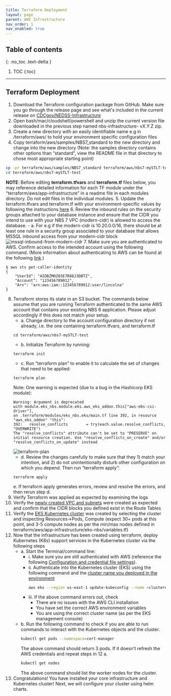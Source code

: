 ```yaml
---
title: Terraform Deployment
layout: page
parent: AWS Infrastructure
nav_order: 1
nav_enabled: true
---
```


## Table of contents
{: .no_toc .text-delta }

1. TOC
{:toc}

---
## Terraform Deployment 
1. Download the Terraform configuration package from GitHub. Make sure you go through the release page and see what's included in
the current release on [CDCgov/NEDSS-Infrastructure](https://github.com/CDCgov/NEDSS-Infrastructure/releases)
2. Open bash/mac/cloudshell/powershell and unzip the current version file downloaded in the previous step named nbs-infrastructure-
vX.Y.Z zip.
3. Create a new directory with an easily identifiable name e.g <nbs7-mySTLT-test> in /terraform/aws/ to hold your environment specific
configuration files
4. Copy terraform/aws/samples/NBS7_standard to the new directory and change into the new directory (Note: the samples directory
contains other options than “standard”, view the README file in that directory to chose most appropriate starting point)
```bash
cp -pr terraform/aws/samples/NBS7_standard terraform/aws/nbs7-mySTLT-test
cd terraform/aws/nbs7-mySTLT-test
```
**NOTE**: Before editing **terraform.tfvars** and **terraform.tf** files below, you may reference detailed information for each TF module under the
“terraform/aws/app-infrastructure” in a readme file in each modules directory. Do not edit files in the individual modules.
5. Update the terraform.tfvars and terraform.tf with your environment-specific values by following the instructions [here](https://github.com/CDCgov/NEDSS-Infrastructure/blob/main/terraform/aws/samples/NBS7_standard/README.md)
6. Review the inbound rules on the security groups attached to your database instance and ensure that the CIDR you intend to use with your NBS 7 VPC (modern-cidr) is allowed to access the database.
    - a. For e.g if the modern-cidr is 10.20.0.0/16, there should be at least one rule in a security group associated to your database that allows MSSQL inbound access from your modern-cidr block
    ![mssql-inbound-from-modern-cidr](/NEDSS-SystemAdminGuide/docs/3_base_application/images/myssql-inbound-from-modern-cidr.png)
7. Make sure you are authenticated to AWS. Confirm access to the intended account using the following command. (More information about authenticating to AWS can be found at the following [link](https://docs.aws.amazon.com/cli/latest/userguide/cli-configure-files.html).)
```
$ aws sts get-caller-identity
{
    "UserId": "AIDBZMOZ03E7R88J3DBTZ",
    "Account": "123456789012",
    "Arn": "arn:aws:iam::123456789012:user/lincolna"
}
```
8. Terraform stores its state in an S3 bucket. The commands below assume that you are running Terraform authenticated to the same AWS account that contains your existing NBS 6 application. Please adjust accordingly if this does not match your setup.
   - a. Change directory to the account configuration directory if not already, i.e. the one containing terraform.tfvars, and terraform.tf
    ```
    cd terraform/aws/nbs7-mySTLT-test
    ```
   - b. Initialize Terraform by running:
    ```
    terraform init
    ```
   - c. Run “terraform plan” to enable it to calculate the set of changes that need to be applied:
    ```
    terraform plan
    ```
    Note: One warning is expected (due to a bug in the Hashicorp EKS module):
    ```
    Warning: Argument is deprecated
    with module.eks_nbs.module.eks.aws_eks_addon.this["aws-ebs-csi-driver"],
    on .terraform/modules/eks_nbs.eks/main.tf line 392, in resource "aws_eks_addon" "this":
    392:   resolve_conflicts        = try(each.value.resolve_conflicts, "OVERWRITE")
    The "resolve_conflicts" attribute can't be set to "PRESERVE" on initial resource creation. Use "resolve_conflicts_on_create" and/or "resolve_conflicts_on_update" instead
    ```
    ![terraform-plan](/NEDSS-SystemAdminGuide/docs/3_base_application/images/terraform-plan-latest.png)
   - d. Review the changes carefully to make sure that they 1) match your intention, and 2) do not unintentionally disturb other configuration on which you depend. Then run “terraform apply”:
    ```
    terraform apply
    ```
    e. If terraform apply generates errors, review and resolve the errors, and then rerun step d.
9. Verify Terraform was applied as expected by examining the logs
10. Verify the [newly created VPC and subnets](https://us-east-1.console.aws.amazon.com/vpc/home?region=us-east-1#Home:) were created as expected and confirm that the CIDR blocks you defined exist in the Route Tables
11. Verify the [EKS Kubernetes cluster](https://us-east-1.console.aws.amazon.com/eks/home?region=us-east-1#/clusters) was created by selecting the cluster and inspecting Resources->Pods, Compute (expect 30+ pods at this point, and 3-5 compute nodes as per the min/max nodes defined in terraform/aws/app-infrastructure/eks-nbs/variables.tf)
12. Now that the infrastructure has been created using terraform, deploy Kubernetes (K8s) support services in the Kubernetes cluster via the following steps
    - a. Start the Terminal/command line:
        - i. Make sure you are still authenticated with AWS (reference the following [Configuration and credential file settings](https://docs.aws.amazon.com/cli/latest/userguide/cli-configure-files.html)).
        - ii. Authenticate into the Kubernetes cluster (EKS) using the following command and the [cluster name you deployed in the environment](https://docs.aws.amazon.com/eks/latest/userguide/create-kubeconfig.html)
           ```bash
           aws eks --region us-east-1 update-kubeconfig --name <clustername> # e.g. cdc-nbs-sandbox
           ```
        - iii. If the above command errors out, check
           - There are no issues with the AWS CLI installation
           - You have set the correct AWS environment variables
           - You are using the correct cluster name (as per the EKS management console)
    - b. Run the following command to check if you are able to run commands to interact with the Kubernetes objects and the cluster.
      ```bash
      kubectl get pods --namespace=cert-manager
      ```
      The above command should return 3 pods.  If it doesn’t refresh the AWS credentials and repeat steps in 12 a.
      ```bash
      kubectl get nodes
      ```
      The above command should list the worker nodes for the cluster.
13. Congratulations! You have installed your core infrastructure and Kubernetes cluster! Next, we will configure your cluster using helm charts.
